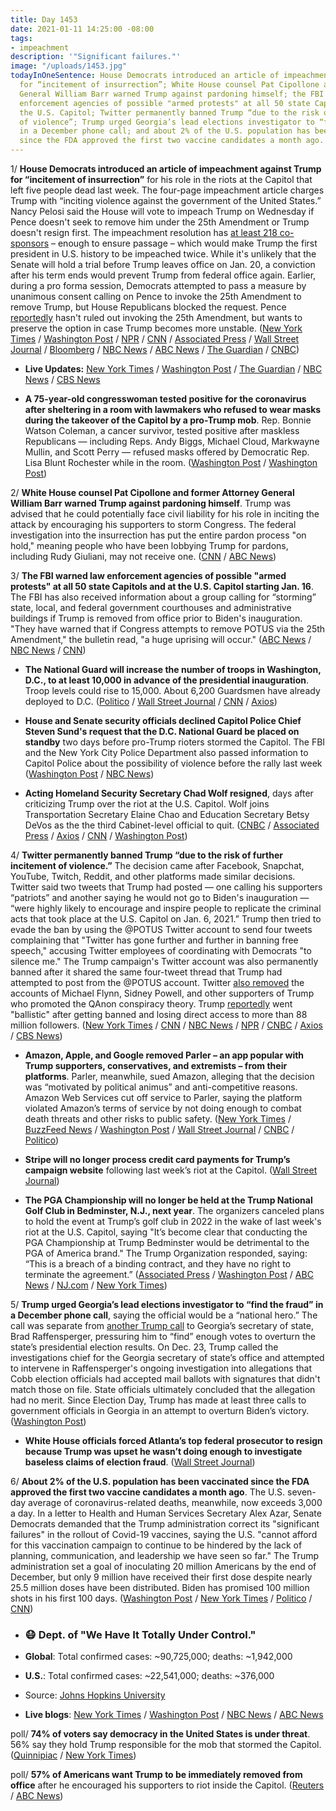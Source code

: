 ```yaml
---
title: Day 1453
date: 2021-01-11 14:25:00 -08:00
tags:
- impeachment
description: '"Significant failures."'
image: "/uploads/1453.jpg"
todayInOneSentence: House Democrats introduced an article of impeachment against Trump
  for “incitement of insurrection”; White House counsel Pat Cipollone and former Attorney
  General William Barr warned Trump against pardoning himself; the FBI warned law
  enforcement agencies of possible "armed protests" at all 50 state Capitols and at
  the U.S. Capitol; Twitter permanently banned Trump “due to the risk of further incitement
  of violence”; Trump urged Georgia’s lead elections investigator to “find the fraud”
  in a December phone call; and about 2% of the U.S. population has been vaccinated
  since the FDA approved the first two vaccine candidates a month ago.
---
```


1/ **House Democrats introduced an article of impeachment against Trump for “incitement of insurrection”** for his role in the riots at the Capitol that left five people dead last week. The four-page impeachment article charges Trump with “inciting violence against the government of the United States.” Nancy Pelosi said the House will vote to impeach Trump on Wednesday if Pence doesn't seek to remove him under the 25th Amendment or Trump doesn't resign first. The impeachment resolution has [at least 218 co-sponsors](https://www.politico.com/news/2021/01/11/house-trump-impeachment-457440) – enough to ensure passage – which would make Trump the first president in U.S. history to be impeached twice. While it's unlikely that the Senate will hold a trial before Trump leaves office on Jan. 20, a conviction after his term ends would prevent Trump from federal office again. Earlier, during a pro forma session, Democrats attempted to pass a measure by unanimous consent calling on Pence to invoke the 25th Amendment to remove Trump, but House Republicans blocked the request. Pence [reportedly](https://www.cnn.com/2021/01/09/politics/mike-pence-25th-amendment/index.html) hasn't ruled out invoking the 25th Amendment, but wants to preserve the option in case Trump becomes more unstable. ([New York Times](https://www.nytimes.com/2021/01/11/us/pence-impeachment.html) / [Washington Post](https://www.washingtonpost.com/politics/2021/01/11/trump-impeachment-biden-transition-live-updates/) / [NPR](https://www.npr.org/sections/trump-impeachment-effort-live-updates/2021/01/11/954907652/in-wake-of-capitol-attack-house-will-seek-to-impeach-trump-again) / [CNN](https://www.cnn.com/2021/01/11/politics/house-democrats-impeachment-plans/) / [Associated Press](https://apnews.com/article/pelosi-house-impeach-trump-575a4070cbef5441d61fb7e4a497f9b7) / [Wall Street Journal](https://www.wsj.com/articles/house-democrats-to-begin-efforts-seeking-to-remove-trump-from-office-11610375178) / [Bloomberg](https://www.bloomberg.com/news/articles/2021-01-11/house-democrats-set-in-motion-bid-to-remove-trump-from-office?srnd=premium&sref=MIBMEEoj) / [NBC News](https://www.nbcnews.com/politics/congress/house-democrats-consider-impeachment-25th-amendment-measures-n1253693) / [ABC News](https://abcnews.go.com/Politics/house-democrats-file-impeachment-article-charging-trump-incitement/story?id=75178177) / [The Guardian](https://www.theguardian.com/us-news/2021/jan/11/trump-impeachment-house-democrats-charge-president-with-incitement-of-insurrection) / [CNBC](https://www.cnbc.com/2021/01/11/house-prepares-to-impeach-trump-over-capitol-attack.html))

* **Live Updates:** [New York Times](https://www.nytimes.com/live/2021/01/11/us/joe-biden-trump/?action=click&module=Spotlight&pgtype=Homepage) / [Washington Post](https://www.washingtonpost.com/politics/2021/01/11/trump-impeachment-biden-transition-live-updates/) / [The Guardian](https://www.theguardian.com/us-news/live/2021/jan/11/joe-biden-donald-trump-impeachment-capitol-mike-pence-nancy-pelosi-coronavirus-covid-live-updates) / [NBC News](https://www.nbcnews.com/politics/congress/live-blog/live-updates-house-begins-effort-remove-trump-n1253700) / [CBS News](https://www.cbsnews.com/live-updates/trump-impeachment-25th-amendment-removal-2021-01-11/)

* **A 75-year-old congresswoman tested positive for the coronavirus after sheltering in a room with lawmakers who refused to wear masks during the takeover of the Capitol by a pro-Trump mob**. Rep. Bonnie Watson Coleman, a cancer survivor, tested positive after maskless Republicans — including Reps. Andy Biggs, Michael Cloud, Markwayne Mullin, and Scott Perry — refused masks offered by Democratic Rep. Lisa Blunt Rochester while in the room. ([Washington Post](https://www.washingtonpost.com/politics/2021/01/11/trump-impeachment-biden-transition-live-updates/#link-A3M2TTM2LJEMTAFEXPEL24DMZ4) / [Washington Post](https://www.washingtonpost.com/politics/2021/01/10/lawmakers-may-have-been-exposed-coronavirus-capitol-lockdown-attending-physician-says/))

2/ **White House counsel Pat Cipollone and former Attorney General William Barr warned Trump against pardoning himself**. Trump was advised that he could potentially face civil liability for his role in inciting the attack by encouraging his supporters to storm Congress. The federal investigation into the insurrection has put the entire pardon process "on hold," meaning people who have been lobbying Trump for pardons, including Rudy Giuliani, may not receive one. ([CNN](https://www.cnn.com/politics/live-news/trump-impeachment-news-01-11-21/h_4884b12b23992b8a11f8d7bb185c685a) / [ABC News](https://abcnews.go.com/Politics/trump-warned-potential-civil-liability-aides-clear-desks/story?id=75180691&cid=clicksource_4380645_6_heads_hero_live_twopack_hed))

3/ **The FBI warned law enforcement agencies of possible "armed protests" at all 50 state Capitols and at the U.S. Capitol starting Jan. 16**. The FBI has also received information about a group calling for “storming” state, local, and federal government courthouses and administrative buildings if Trump is removed from office prior to Biden's inauguration. "They have warned that if Congress attempts to remove POTUS via the 25th Amendment," the bulletin read, "a huge uprising will occur." ([ABC News](https://abcnews.go.com/US/armed-protests-planned-50-state-capitols-fbi-bulletin/story?id=75179771) / [NBC News](https://www.nbcnews.com/politics/donald-trump/fbi-memo-warns-law-enforcement-across-u-s-possible-armed-n1253750) / [CNN](https://www.cnn.com/2021/01/11/politics/fbi-bulletin-armed-protests-state-us-capitol/index.html))

* **The National Guard will increase the number of troops in Washington, D.C., to at least 10,000 in advance of the presidential inauguration**. Troop levels could rise to 15,000.  About 6,200 Guardsmen have already deployed to D.C. ([Politico](https://www.politico.com/news/2021/01/11/national-guardsmen-inauguration-457629) / [Wall Street Journal](https://www.wsj.com/articles/national-guard-to-send-more-than-10-000-troops-to-washington-d-c-11610393244) / [CNN](https://www.cnn.com/2021/01/11/politics/bowser-avoid-dc-biden-inauguration/index.html) / [Axios](https://www.axios.com/dc-lockdown-biden-inauguration-national-guard-f5a40a69-4cc8-4861-84fe-1ea047ff3f3d.html?stream=politics))

* **House and Senate security officials declined Capitol Police Chief Steven Sund's request that the D.C. National Guard be placed on standby** two days before pro-Trump rioters stormed the Capitol. The FBI and the New York City Police Department also passed information to Capitol Police about the possibility of violence before the rally last week ([Washington Post](https://www.washingtonpost.com/politics/sund-riot-national-guard/2021/01/10/fc2ce7d4-5384-11eb-a817-e5e7f8a406d6_story.html) / [NBC News](https://www.nbcnews.com/news/crime-courts/fbi-nypd-told-capitol-police-about-possibility-violence-riot-senior-n1253646))

* **Acting Homeland Security Secretary Chad Wolf resigned**, days after criticizing Trump over the riot at the U.S. Capitol. Wolf joins Transportation Secretary Elaine Chao and Education Secretary Betsy DeVos as the the third Cabinet-level official to quit. ([CNBC](https://www.cnbc.com/2021/01/11/chad-wolf-homeland-security-secretary-resigns-after-trump-supporters-riot.html) / [Associated Press](https://apnews.com/article/politics-riots-police-capitol-siege-a971eb127c024e26bfe4ffa0cd64a227) / [Axios](https://www.axios.com/homeland-security-trump-chad-wolf-resigns-77aecf21-28d8-4c4b-9e41-904bd90d49b3.html) / [CNN](https://www.cnn.com/2021/01/11/politics/chad-wolf-homeland-security/index.html) / [Washington Post](https://www.washingtonpost.com/politics/2021/01/11/trump-impeachment-biden-transition-live-updates/#link-KPODVGKSCRGN3BY2OSFVP4HCDA))

4/ **Twitter permanently banned Trump “due to the risk of further incitement of violence.”** The decision came after Facebook, Snapchat, YouTube, Twitch, Reddit, and other platforms made similar decisions. Twitter said two tweets that Trump had posted — one calling his supporters “patriots” and another saying he would not go to Biden's inauguration — “were highly likely to encourage and inspire people to replicate the criminal acts that took place at the U.S. Capitol on Jan. 6, 2021.” Trump then tried to evade the ban by using the @POTUS Twitter account to send four tweets complaining that "Twitter has gone further and further in banning free speech," accusing Twitter employees of coordinating with Democrats "to silence me." The Trump campaign's Twitter account was also permanently banned after it shared the same four-tweet thread that Trump had attempted to post from the @POTUS account. Twitter [also removed](https://www.nbcnews.com/tech/tech-news/twitter-bans-michael-flynn-sidney-powell-qanon-account-purge-n1253550) the accounts of Michael Flynn, Sidney Powell, and other supporters of Trump who promoted the QAnon conspiracy theory. Trump [reportedly](https://www.politico.com/news/2021/01/08/trump-reacts-to-twitter-ban-456785) went "ballistic" after getting banned and losing direct access to more than 88 million followers. ([New York Times](https://www.nytimes.com/2021/01/08/technology/twitter-trump-suspended.html) / [CNN](https://www.cnn.com/2021/01/08/tech/trump-twitter-ban/index.html) / [NBC News](https://www.nbcnews.com/tech/tech-news/twitter-permanently-bans-president-donald-trump-n1253588) / [NPR](https://www.npr.org/2021/01/08/954760928/twitter-bans-president-trump-citing-risk-of-further-incitement-of-violence) / [CNBC](https://www.cnbc.com/2021/01/08/twitter-permanently-suspends-trumps-account.html) / [Axios](https://www.axios.com/twitter-ban-trump-4242dbe6-f456-46fd-8bfe-d43b94ef9f07.html) / [CBS News](https://www.cbsnews.com/news/trump-twitter-account-suspended-permanently/))

* **Amazon, Apple, and Google removed Parler – an app popular with Trump supporters, conservatives, and extremists – from their platforms**. Parler, meanwhile, sued Amazon, alleging that the decision was “motivated by political animus” and anti-competitive reasons. Amazon Web Services cut off service to Parler, saying the platform violated Amazon’s terms of service by not doing enough to combat death threats and other risks to public safety. ([New York Times](https://www.nytimes.com/2021/01/09/technology/apple-google-parler.html) / [BuzzFeed News](https://www.buzzfeednews.com/article/johnpaczkowski/amazon-parler-aws) / [Washington Post](https://www.washingtonpost.com/technology/2021/01/09/trump-twitter-banned-apps/) / [Wall Street Journal](https://www.wsj.com/articles/parler-sues-amazon-kicks-site-off-its-servers-11610363052) / [CNBC](https://www.cnbc.com/2021/01/09/apple-removes-parler-from-app-store-in-wake-of-us-capitol-riot.html) / [Politico](https://www.politico.com/news/2021/01/11/parler-amazon-antitrust-suit-457579))

* **Stripe will no longer process credit card payments for Trump’s campaign website** following last week’s riot at the Capitol. ([Wall Street Journal](https://www.wsj.com/articles/stripe-stops-processing-payments-for-trump-campaign-website-11610319116))

* **The PGA Championship will no longer be held at the Trump National Golf Club in Bedminster, N.J., next year**. The organizers canceled plans to hold the event at Trump’s golf club in 2022 in the wake of last week's riot at the U.S. Capitol, saying "It’s become clear that conducting the PGA Championship at Trump Bedminster would be detrimental to the PGA of America brand." The Trump Organization responded, saying: “This is a breach of a binding contract, and they have no right to terminate the agreement.” ([Associated Press](https://apnews.com/article/joe-biden-donald-trump-pga-championships-golf-new-jersey-723ef0a90af03af016c9a7ae2b711fc6) / [Washington Post](https://www.washingtonpost.com/politics/trump-pga-golf/2021/01/10/c0384264-51ea-11eb-bda4-615aaefd0555_story.html) / [ABC News](https://abcnews.go.com/US/blow-trump-golfs-pga-strip-major-championship-trump/story?id=75168540) / [NJ.com](https://www.nj.com/sports/2021/01/pga-will-strip-trump-bedminster-of-2022-pga-championship-insider-says.html) / [New York Times](https://www.nytimes.com/2021/01/10/sports/golf/trump-pga-championship-moved.html))

5/ **Trump urged Georgia’s lead elections investigator to “find the fraud” in a December phone call**, saying the official would be a “national hero.” The call was separate from [another Trump call](https://whatthefuckjusthappenedtoday.com/2021/01/04/day-1446/#1-trump-pressured-georgia%E2%80%99s-secretar) to Georgia’s secretary of state, Brad Raffensperger, pressuring him to “find” enough votes to overturn the state’s presidential election results. On Dec. 23, Trump called the investigations chief for the Georgia secretary of state’s office and attempted to intervene in Raffensperger's ongoing investigation into allegations that Cobb election officials had accepted mail ballots with signatures that didn't match those on file. State officials ultimately concluded that the allegation had no merit. Since Election Day, Trump has made at least three calls to government officials in Georgia in an attempt to overturn Biden’s victory. ([Washington Post](https://www.washingtonpost.com/politics/trump-call-georgia-investigator/2021/01/09/7a55c7fa-51cf-11eb-83e3-322644d82356_story.html))

* **White House officials forced Atlanta’s top federal prosecutor to resign because Trump was upset he wasn’t doing enough to investigate baseless claims of election fraud**. ([Wall Street Journal](https://www.wsj.com/articles/white-house-forced-georgia-u-s-attorney-to-resign-11610225840))

6/ **About 2% of the U.S. population has been vaccinated since the FDA approved the first two vaccine candidates a month ago**. The U.S. seven-day average of coronavirus-related deaths, meanwhile, now exceeds 3,000 a day. In a letter to Health and Human Services Secretary Alex Azar, Senate Democrats demanded that the Trump administration correct its "significant failures" in the rollout of Covid-19 vaccines, saying the U.S. "cannot afford for this vaccination campaign to continue to be hindered by the lack of planning, communication, and leadership we have seen so far." The Trump administration set a goal of inoculating 20 million Americans by the end of December, but only 9 million have received their first dose despite nearly 25.5 million doses have been distributed. Biden has promised 100 million shots in his first 100 days. ([Washington Post](https://www.washingtonpost.com/nation/2021/01/11/coronavirus-covid-live-updates-us/#link-AKH4DGFOOZEGJGNANY25IV4LSE) / [New York Times](https://www.nytimes.com/live/2021/01/11/world/covid-19-coronavirus/the-us-virus-death-toll-surpasses-375000) / [Politico](https://www.politico.com/news/2021/01/11/democrats-trump-vaccine-rollout-457607) / [CNN](https://www.cnn.com/2021/01/11/politics/biden-covid-vaccine-plan/index.html))

* ### 😷 Dept. of "We Have It Totally Under Control."

* **Global**: Total confirmed cases: \~90,725,000; deaths: \~1,942,000

* **U.S.**: Total confirmed cases: \~22,541,000; deaths: \~376,000

* Source: [Johns Hopkins University](https://coronavirus.jhu.edu/map.html)

* **Live blogs**: [New York Times](https://www.nytimes.com/live/2021/01/11/world/covid-19-coronavirus/?action=click&module=Top%20Stories&pgtype=Homepage) / [Washington Post](https://www.washingtonpost.com/nation/2021/01/11/coronavirus-covid-live-updates-us/) / [NBC News](https://www.nbcnews.com/news/us-news/live-blog/2021-01-011-covid-live-updates-vaccine-news-n1253674) / [ABC News](https://abcnews.go.com/Health/live-updates/coronavirus/?id=75171980)

poll/ **74% of voters say democracy in the United States is under threat**. 56% say they hold Trump responsible for the mob that stormed the Capitol. ([Quinnipiac](https://poll.qu.edu/national/release-detail?ReleaseID=3686) / [New York Times](https://www.nytimes.com/live/2021/01/11/us/capitol-riot-police-building/a-majority-of-american-voters-blame-trump-for-the-capitol-riot-and-support-removing-him-poll-finds))

poll/ **57% of Americans want Trump to be immediately removed from office** after he encouraged his supporters to riot inside the Capitol. ([Reuters](https://www.reuters.com/article/us-usa-election-trump-poll-idUSKBN29D2VG) / [ABC News](https://abcnews.go.com/US/capitol-siege-majority-americans-trump-removed-office-term/story?id=75154331))